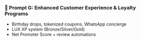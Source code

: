 ### 💎 Prompt G: Enhanced Customer Experience & Loyalty Programs
- Birthday drops, tokenized coupons, WhatsApp concierge
- LUX XP system (Bronze/Silver/Gold)
- Net Promoter Score + review automations
